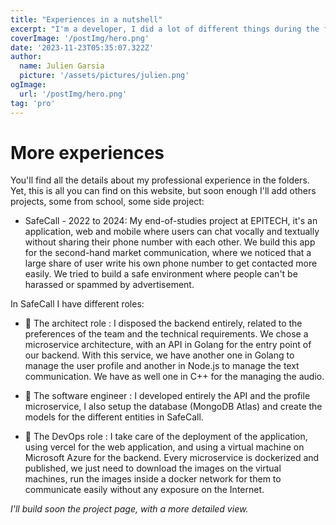 ```yaml
---
title: "Experiences in a nutshell"
excerpt: "I'm a developer, I did a lot of different things during the first steps of my carrer that I organize in folders to vizualise everything easily. I'm a creative person who likes challenges, I craving to learn new things, passionated by optimization."
coverImage: '/postImg/hero.png'
date: '2023-11-23T05:35:07.322Z'
author:
  name: Julien Garsia
  picture: '/assets/pictures/julien.png'
ogImage:
  url: '/postImg/hero.png'
tag: 'pro'
---
```


# More experiences

You'll find all the details about my professional experience in the folders. Yet, this is all you can find on this website, but soon enough I'll add others projects, some from school, some side project:

* SafeCall - 2022 to 2024: My end-of-studies project at EPITECH, it's an application, web and mobile where users can chat vocally and textually without sharing their phone number with each other. We build this app for the second-hand market communication, where we noticed that a large share of user write his own phone number to get contacted more easily. 
We tried to build a safe environment where people can't be harassed or spammed by advertisement.

In SafeCall I have different roles: 

* 📍 The architect role : I disposed the backend entirely, related to the preferences of the team and the technical requirements. We chose a microservice architecture, with an API in Golang for the entry point of our backend. With this service, we have another one in Golang to manage the user profile and another in Node.js to manage the text communication. We have as well one in C++ for the managing the audio.

* 📍 The software engineer : I developed entirely the API and the profile microservice, I also setup the database (MongoDB Atlas) and create the models for the different entities in SafeCall.

* 📍 The DevOps role : I take care of the deployment of the application, using vercel for the web application, and using a virtual machine on Microsoft Azure for the backend. Every microservice is dockerized and published, we just need to download the images on the virtual machines, run the images inside a docker network for them to communicate easily without any exposure on the Internet.

*I'll build soon the project page, with a more detailed view.*

